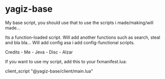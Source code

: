 # yagiz-base
My base script, you should use that to use the scripts i made/making/will made...

Its a function-loaded script. Will add another functions such as search, steal and bla bla... Will add config asa i add config-functional scripts.

Credits - Me - Jeva - Disc - Alzar

If you want to use my script, add this to your fxmanifest.lua:

client_script "@yagiz-base/client/main.lua"
